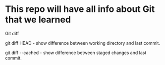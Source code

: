 # This repo will have all info about Git that we learned

Git diff

git diff HEAD - show difference between working directory and last commit.

git diff --cached - show difference between staged changes and last commit.
